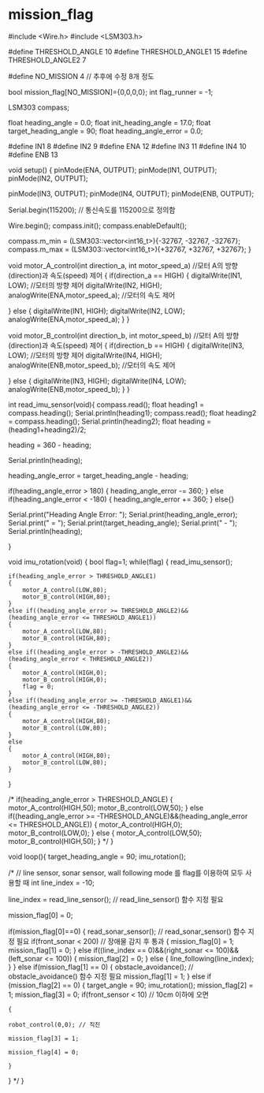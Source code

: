 # mission_flag

#include <Wire.h>
#include <LSM303.h>

#define THRESHOLD_ANGLE 10
#define THRESHOLD_ANGLE1 15
#define THRESHOLD_ANGLE2 7


#define NO_MISSION 4 // 추후에 수정 8개 정도

bool mission_flag[NO_MISSION]={0,0,0,0};
int flag_runner = -1;

LSM303 compass;

float heading_angle = 0.0;
float init_heading_angle = 17.0;
float target_heading_angle = 90;
float heading_angle_error = 0.0;

#define IN1 8
#define IN2 9
#define ENA 12
#define IN3 11
#define IN4 10
#define ENB 13

void setup() 
{
  pinMode(ENA, OUTPUT);
  pinMode(IN1, OUTPUT);
  pinMode(IN2, OUTPUT);

  pinMode(IN3, OUTPUT);
  pinMode(IN4, OUTPUT);
  pinMode(ENB, OUTPUT);

  Serial.begin(115200); // 통신속도를 115200으로 정의함

  Wire.begin();
  compass.init();
  compass.enableDefault();

  compass.m_min = (LSM303::vector<int16_t>){-32767, -32767, -32767};
  compass.m_max = (LSM303::vector<int16_t>){+32767, +32767, +32767};
}

void motor_A_control(int direction_a, int motor_speed_a) //모터 A의 방향(direction)과 속도(speed) 제어
{
  if(direction_a == HIGH)
  {
     digitalWrite(IN1, LOW); //모터의 방향 제어
     digitalWrite(IN2, HIGH);
     analogWrite(ENA,motor_speed_a); //모터의 속도 제어
    
  }
  else
  {
    digitalWrite(IN1, HIGH);
    digitalWrite(IN2, LOW);
    analogWrite(ENA,motor_speed_a);
  }
}

void motor_B_control(int direction_b, int motor_speed_b) //모터 A의 방향(direction)과 속도(speed) 제어
{
  if(direction_b == HIGH)
  {
     digitalWrite(IN3, LOW); //모터의 방향 제어
     digitalWrite(IN4, HIGH);
     analogWrite(ENB,motor_speed_b); //모터의 속도 제어
    
  }
  else
  {
    digitalWrite(IN3, HIGH);
    digitalWrite(IN4, LOW);
    analogWrite(ENB,motor_speed_b);
  }
}

int read_imu_sensor(void){
  compass.read();
  float heading1 = compass.heading();
  Serial.println(heading1);
  compass.read();
  float heading2 = compass.heading();
  Serial.println(heading2);
  float heading = (heading1+heading2)/2;

  heading = 360 - heading;
  
  Serial.println(heading);

  heading_angle_error = target_heading_angle - heading;

  if(heading_angle_error > 180)
  {
    heading_angle_error -= 360;
  }
  else if(heading_angle_error < -180)
  {
    heading_angle_error += 360;
  }
  else{}
  
  Serial.print("Heading Angle Error: ");
  Serial.print(heading_angle_error);
  Serial.print(" = ");
  Serial.print(target_heading_angle);
  Serial.print(" - ");
  Serial.println(heading);

}

void imu_rotation(void)
{
  bool flag=1;
  while(flag)
  {
    read_imu_sensor();

    if(heading_angle_error > THRESHOLD_ANGLE1)
    {
        motor_A_control(LOW,80); 
        motor_B_control(HIGH,80);
    }
    else if((heading_angle_error >= THRESHOLD_ANGLE2)&&(heading_angle_error <= THRESHOLD_ANGLE1))
    {
        motor_A_control(LOW,80); 
        motor_B_control(HIGH,80);
    }
    else if((heading_angle_error > -THRESHOLD_ANGLE2)&&(heading_angle_error < THRESHOLD_ANGLE2))
    {
        motor_A_control(HIGH,0); 
        motor_B_control(HIGH,0);
        flag = 0;
    }
    else if((heading_angle_error >= -THRESHOLD_ANGLE1)&&(heading_angle_error <= -THRESHOLD_ANGLE2))
    {
        motor_A_control(HIGH,80); 
        motor_B_control(LOW,80);
    }
    else
    {
        motor_A_control(HIGH,80); 
        motor_B_control(LOW,80);
    }
  }

  /*
  if(heading_angle_error > THRESHOLD_ANGLE)
  {
    motor_A_control(HIGH,50); motor_B_control(LOW,50);
  }
  else if((heading_angle_error >= -THRESHOLD_ANGLE)&&(heading_angle_error <= THRESHOLD_ANGLE))
  {
    motor_A_control(HIGH,0); motor_B_control(LOW,0);
  }
  else
  {
    motor_A_control(LOW,50); motor_B_control(HIGH,50);
  }
  */
}

void loop(){
  target_heading_angle = 90;
  imu_rotation();

  /*
  // line sensor, sonar sensor, wall following mode 를 flag를 이용하여 모두 사용할 때
  int line_index = -10;

  line_index = read_line_sensor(); // read_line_sensor() 함수 지정 필요

  mission_flag[0] = 0;

  if(mission_flag[0]==0)
  {
    read_sonar_sensor(); // read_sonar_sensor() 함수 지정 필요
    if(front_sonar < 200) // 장애물 감지 후 통과
    {
      mission_flag[0] = 1; 
      mission_flag[1] = 0;
    }
    else if((line_index == 0)&&(right_sonar <= 100)&&(left_sonar <= 100))
    {
      mission_flag[2] = 0;
    }
    else
    {
      line_following(line_index);
    }
  }
  else if(mission_flag[1] == 0)
  {
    obstacle_avoidance(); // obstacle_avoidance() 함수 지정 필요
    mission_flag[1] = 1;
  }
  else if (mission_flag[2] == 0)
  {
    target_angle = 90;
    imu_rotation();
    mission_flag[2] = 1;
    mission_flag[3] = 0;
    if(front_sensor < 10)  // 10cm 이하에 오면

    {

    robot_control(0,0); // 직진

    mission_flag[3] = 1;

    mission_flag[4] = 0;

    }
  }
  */
}
